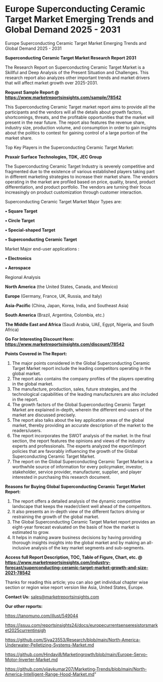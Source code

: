 # Europe Superconducting Ceramic Target Market Emerging Trends and Global Demand 2025 - 2031
Europe Superconducting Ceramic Target Market Emerging Trends and Global Demand 2025 - 2031

<strong>Superconducting Ceramic Target Market Research Report 2031</strong>

The Research Report on Superconducting Ceramic Target Market is a Skillful and Deep Analysis of the Present Situation and Challenges. This research report also analyzes other important trends and market drivers that will affect market growth over 2025-2031.

<strong>Request Sample Report @ <a href=https://www.marketreportsinsights.com/sample/78542>https://www.marketreportsinsights.com/sample/78542</a></strong>

This Superconducting Ceramic Target market report aims to provide all the participants and the vendors will all the details about growth factors, shortcomings, threats, and the profitable opportunities that the market will present in the near future. The report also features the revenue share, industry size, production volume, and consumption in order to gain insights about the politics to contest for gaining control of a large portion of the market share.

Top Key Players in the Superconducting Ceramic Target Market:

<strong>Praxair Surface Technologies, TDK, JEC Group</strong>

The Superconducting Ceramic Target Industry is severely competitive and fragmented due to the existence of various established players taking part in different marketing strategies to increase their market share. The vendors operating in the market are profiled based on price, quality, brand, product differentiation, and product portfolio. The vendors are turning their focus increasingly on product customization through customer interaction.

Superconducting Ceramic Target Market Major Types are:

<strong>• Square Target

• Circle Target

• Special-shaped Target

• Superconducting Ceramic Target</strong>

Market Major end-user applications :

<strong>• Electronics

• Aerospace</strong>

Regional Analysis

</u><strong><b>North America</b></strong> (the United States, Canada, and Mexico)

<strong><b>Europe </b></strong>(Germany, France, UK, Russia, and Italy)

<strong><b>Asia-Pacific</b></strong> (China, Japan, Korea, India, and Southeast Asia)

<strong><b>South America</b></strong> (Brazil, Argentina, Colombia, etc.)

<strong><b>The Middle East and Africa</b></strong> (Saudi Arabia, UAE, Egypt, Nigeria, and South Africa)

<strong>Go For Interesting Discount Here: <a href=https://www.marketreportsinsights.com/discount/78542>https://www.marketreportsinsights.com/discount/78542</a></strong>

<strong>Points Covered in The Report:</strong>
<ol>
  <li>The major points considered in the Global Superconducting Ceramic Target Market report include the leading competitors operating in the global market.</li>
  <li>The report also contains the company profiles of the players operating in the global market.</li>
  <li>The manufacture, production, sales, future strategies, and the technological capabilities of the leading manufacturers are also included in the report.</li>
  <li>The growth factors of the Global Superconducting Ceramic Target Market are explained in-depth, wherein the different end-users of the market are discussed precisely.</li>
  <li>The report also talks about the key application areas of the global market, thereby providing an accurate description of the market to the readers/users.</li>
  <li>The report incorporates the SWOT analysis of the market. In the final section, the report features the opinions and views of the industry experts and professionals. The experts analyzed the export/import policies that are favorably influencing the growth of the Global Superconducting Ceramic Target Market.</li>
  <li>The report on the Global Superconducting Ceramic Target Market is a worthwhile source of information for every policymaker, investor, stakeholder, service provider, manufacturer, supplier, and player interested in purchasing this research document.</li>
</ol>
<strong>Reasons for Buying Global Superconducting Ceramic Target Market Report:</strong>

<ol>
  <li>The report offers a detailed analysis of the dynamic competitive landscape that keeps the reader/client well ahead of the competitors.</li>
  <li>It also presents an in-depth view of the different factors driving or restraining the growth of the global market.</li>
  <li>The Global Superconducting Ceramic Target Market report provides an eight-year forecast evaluated on the basis of how the market is estimated to grow.</li>
  <li>It helps in making aware business decisions by having providing thorough insights insights into the global market and by making an all-inclusive analysis of the key market segments and sub-segments.</li>
</ol>
<strong>Access full Report Description, TOC, Table of Figure, Chart, etc. @ <a href=https://www.marketreportsinsights.com/industry-forecast/superconducting-ceramic-target-market-growth-and-size-2021-78542>https://www.marketreportsinsights.com/industry-forecast/superconducting-ceramic-target-market-growth-and-size-2021-78542</a></strong>


Thanks for reading this article; you can also get individual chapter wise section or region wise report version like Asia, United States, Europe.

<strong>Contact Us:</strong>
sales@marketreportsinsights.com

<strong>Our other reports:</strong>

<a href=https://tanomuno.com/illust/549044>https://tanomuno.com/illust/549044</a>

<a href=https://issuu.com/reportsinsights24/docs/europecurrentsenseresistorsmarket2025currentinsigh>https://issuu.com/reportsinsights24/docs/europecurrentsenseresistorsmarket2025currentinsigh</a>

<a href=https://github.com/Siya23553/Research/blob/main/North-America-Underwater-Pelletizing-Systems-Market.md>https://github.com/Siya23553/Research/blob/main/North-America-Underwater-Pelletizing-Systems-Market.md</a>

<a href=https://github.com/Hindavi8/Marketingrowth/blob/main/Europe-Servo-Motor-Inverter-Market.md>https://github.com/Hindavi8/Marketingrowth/blob/main/Europe-Servo-Motor-Inverter-Market.md</a>

<a href=https://github.com/vijaykumar207/Marketing-Trends/blob/main/North-America-Intelligent-Range-Hood-Market.md>https://github.com/vijaykumar207/Marketing-Trends/blob/main/North-America-Intelligent-Range-Hood-Market.md</a>"
